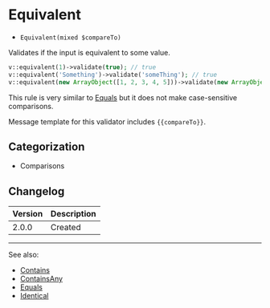 # Equivalent

- `Equivalent(mixed $compareTo)`

Validates if the input is equivalent to some value.

```php
v::equivalent(1)->validate(true); // true
v::equivalent('Something')->validate('someThing'); // true
v::equivalent(new ArrayObject([1, 2, 3, 4, 5]))->validate(new ArrayObject([1, 2, 3, 4, 5])); // true
```

This rule is very similar to [Equals](Equals.md) but it does not make case-sensitive
comparisons.

Message template for this validator includes `{{compareTo}}`.

## Categorization

- Comparisons

## Changelog

Version | Description
--------|-------------
  2.0.0 | Created

***
See also:

- [Contains](Contains.md)
- [ContainsAny](ContainsAny.md)
- [Equals](Equals.md)
- [Identical](Identical.md)
